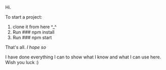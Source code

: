 Hi.

To start a project:
1. clone it from here ^_^
2. Run ### npm install
2. Run ### npm start

That's all. *I hope so*

I have done everything I can to show what I know and what I can use here. 
Wish you luck :)